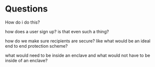 # Questions

How do i do this?

how does a user sign up?
is that even such a thing?

how do we make sure recipients are secure?
like what would be an ideal end to end protection scheme?

what would need to be inside an enclave and what would not have to be inside of an enclave?


